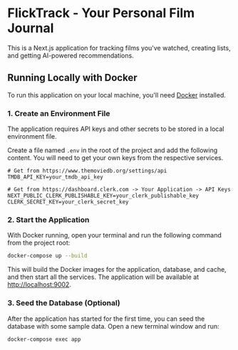 
# FlickTrack - Your Personal Film Journal

This is a Next.js application for tracking films you've watched, creating lists, and getting AI-powered recommendations.

## Running Locally with Docker

To run this application on your local machine, you'll need [Docker](https://www.docker.com/products/docker-desktop/) installed.

### 1. Create an Environment File

The application requires API keys and other secrets to be stored in a local environment file.

Create a file named `.env` in the root of the project and add the following content. You will need to get your own keys from the respective services.

```env
# Get from https://www.themoviedb.org/settings/api
TMDB_API_KEY=your_tmdb_api_key

# Get from https://dashboard.clerk.com -> Your Application -> API Keys
NEXT_PUBLIC_CLERK_PUBLISHABLE_KEY=your_clerk_publishable_key
CLERK_SECRET_KEY=your_clerk_secret_key
```

### 2. Start the Application

With Docker running, open your terminal and run the following command from the project root:

```bash
docker-compose up --build
```

This will build the Docker images for the application, database, and cache, and then start all the services. The application will be available at [http://localhost:9002](http://localhost:9002).

### 3. Seed the Database (Optional)

After the application has started for the first time, you can seed the database with some sample data. Open a new terminal window and run:

```bash
docker-compose exec app